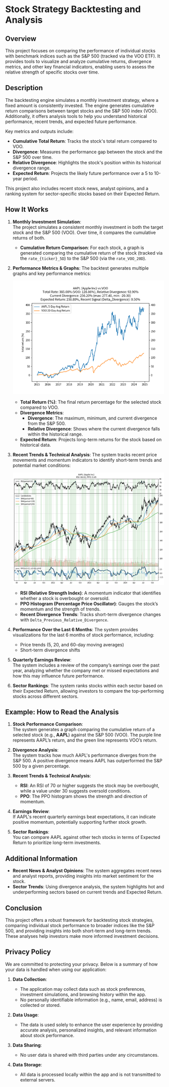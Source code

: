 # Stock Strategy Backtesting and Analysis

## Overview
This project focuses on comparing the performance of individual stocks with benchmark indices such as the S&P 500 (tracked via the VOO ETF). It provides tools to visualize and analyze cumulative returns, divergence metrics, and other key financial indicators, enabling users to assess the relative strength of specific stocks over time.

## Description
The backtesting engine simulates a monthly investment strategy, where a fixed amount is consistently invested. The engine generates cumulative return comparisons between target stocks and the S&P 500 index (VOO). Additionally, it offers analysis tools to help you understand historical performance, recent trends, and expected future performance.

Key metrics and outputs include:
- **Cumulative Total Return**: Tracks the stock's total return compared to VOO.
- **Divergence**: Measures the performance gap between the stock and the S&P 500 over time.
- **Relative Divergence**: Highlights the stock's position within its historical divergence range.
- **Expected Return**: Projects the likely future performance over a 5 to 10-year period.

This project also includes recent stock news, analyst opinions, and a ranking system for sector-specific stocks based on their Expected Return.

## How It Works

1. **Monthly Investment Simulation**:  
   The project simulates a consistent monthly investment in both the target stock and the S&P 500 (VOO). Over time, it compares the cumulative returns of both. 

   - **Cumulative Return Comparison**: For each stock, a graph is generated comparing the cumulative return of the stock (tracked via the `rate_{ticker}_5D`) to the S&P 500 (via the `rate_VOO_20D`).

2. **Performance Metrics & Graphs**:
   The backtest generates multiple graphs and key performance metrics:

   ![AAPL vs VOO Cumulative Return Comparison](https://raw.githubusercontent.com/photo2story/my-flask-app/main/static/images/comparison_AAPL_VOO.png)

   - **Total Return (%)**: The final return percentage for the selected stock compared to VOO.
   - **Divergence Metrics**:  
     - **Divergence**: The maximum, minimum, and current divergence from the S&P 500.
     - **Relative Divergence**: Shows where the current divergence falls within the historical range.
   - **Expected Return**: Projects long-term returns for the stock based on historical data.

3. **Recent Trends & Technical Analysis**:
   The system tracks recent price movements and momentum indicators to identify short-term trends and potential market conditions:

   ![AAPL 6-Month Performance](https://raw.githubusercontent.com/photo2story/my-flask-app/main/static/images/result_mpl_AAPL.png)

   - **RSI (Relative Strength Index)**: A momentum indicator that identifies whether a stock is overbought or oversold.
   - **PPO Histogram (Percentage Price Oscillator)**: Gauges the stock’s momentum and the strength of trends.
   - **Recent Divergence Trends**: Tracks short-term divergence changes with `Delta_Previous_Relative_Divergence`.

4. **Performance Over the Last 6 Months**:
   The system provides visualizations for the last 6 months of stock performance, including:
   - Price trends (5, 20, and 60-day moving averages)
   - Short-term divergence shifts

5. **Quarterly Earnings Review**:  
   The system includes a review of the company’s earnings over the past year, analyzing whether the company met or missed expectations and how this may influence future performance.

6. **Sector Rankings**:
   The system ranks stocks within each sector based on their Expected Return, allowing investors to compare the top-performing stocks across different sectors.

## Example: How to Read the Analysis

1. **Stock Performance Comparison**:  
   The system generates a graph comparing the cumulative return of a selected stock (e.g., **AAPL**) against the S&P 500 (VOO). The purple line represents AAPL’s return, and the green line represents VOO’s return.

2. **Divergence Analysis**:  
   The system tracks how much AAPL's performance diverges from the S&P 500. A positive divergence means AAPL has outperformed the S&P 500 by a given percentage.

3. **Recent Trends & Technical Analysis**:  
   - **RSI**: An RSI of 70 or higher suggests the stock may be overbought, while a value under 30 suggests oversold conditions.
   - **PPO**: The PPO histogram shows the strength and direction of momentum.

4. **Earnings Review**:  
   If AAPL's recent quarterly earnings beat expectations, it can indicate positive momentum, potentially supporting further stock growth.

5. **Sector Rankings**:  
   You can compare AAPL against other tech stocks in terms of Expected Return to prioritize long-term investments.

## Additional Information

- **Recent News & Analyst Opinions**: The system aggregates recent news and analyst reports, providing insights into market sentiment for the stock.
- **Sector Trends**: Using divergence analysis, the system highlights hot and underperforming sectors based on current trends and Expected Return.

## Conclusion
This project offers a robust framework for backtesting stock strategies, comparing individual stock performance to broader indices like the S&P 500, and providing insights into both short-term and long-term trends. These analyses help investors make more informed investment decisions.

## Privacy Policy
We are committed to protecting your privacy. Below is a summary of how your data is handled when using our application:

1. **Data Collection**:
   - The application may collect data such as stock preferences, investment simulations, and browsing history within the app.
   - No personally identifiable information (e.g., name, email, address) is collected or stored.

2. **Data Usage**:
   - The data is used solely to enhance the user experience by providing accurate analysis, personalized insights, and relevant information about stock performance.

3. **Data Sharing**:
   - No user data is shared with third parties under any circumstances.

4. **Data Storage**:
   - All data is processed locally within the app and is not transmitted to external servers.


